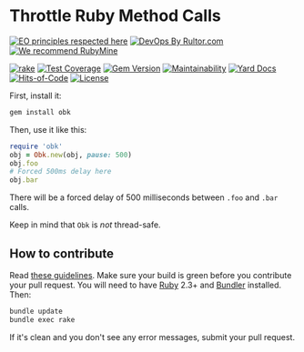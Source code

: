 # Throttle Ruby Method Calls

[![EO principles respected here](https://www.elegantobjects.org/badge.svg)](https://www.elegantobjects.org)
[![DevOps By Rultor.com](https://www.rultor.com/b/yegor256/obk)](https://www.rultor.com/p/yegor256/obk)
[![We recommend RubyMine](https://www.elegantobjects.org/rubymine.svg)](https://www.jetbrains.com/ruby/)

[![rake](https://github.com/yegor256/obk/actions/workflows/rake.yml/badge.svg)](https://github.com/yegor256/obk/actions/workflows/rake.yml)
[![Test Coverage](https://img.shields.io/codecov/c/github/obk/cobench.svg)](https://codecov.io/github/yegor256/obk?branch=master)
[![Gem Version](https://badge.fury.io/rb/obk.svg)](https://badge.fury.io/rb/obk)
[![Maintainability](https://api.codeclimate.com/v1/badges/e1be4e43e125fdc1e454/maintainability)](https://codeclimate.com/github/yegor256/obk/maintainability)
[![Yard Docs](https://img.shields.io/badge/yard-docs-blue.svg)](https://rubydoc.info/github/yegor256/obk/master/frames)
[![Hits-of-Code](https://hitsofcode.com/github/yegor256/obk)](https://hitsofcode.com/view/github/yegor256/obk)
[![License](https://img.shields.io/badge/license-MIT-green.svg)](https://github.com/yegor256/obk/blob/master/LICENSE.txt)

First, install it:

```bash
gem install obk
```

Then, use it like this:

```ruby
require 'obk'
obj = Obk.new(obj, pause: 500)
obj.foo
# Forced 500ms delay here
obj.bar
```

There will be a forced delay of 500 milliseconds between `.foo` and `.bar` calls.

Keep in mind that `Obk` is _not_ thread-safe.

## How to contribute

Read [these guidelines](https://www.yegor256.com/2014/04/15/github-guidelines.html).
Make sure your build is green before you contribute
your pull request. You will need to have
[Ruby](https://www.ruby-lang.org/en/) 2.3+ and
[Bundler](https://bundler.io/) installed. Then:

```bash
bundle update
bundle exec rake
```

If it's clean and you don't see any error messages, submit your pull request.
